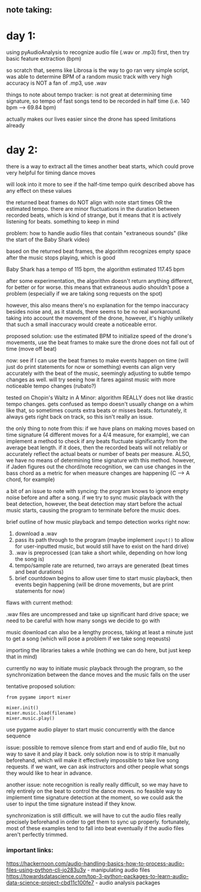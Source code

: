 ## note taking:

# day 1:

using pyAudioAnalysis to recognize audio file (.wav or .mp3) first, then try basic feature extraction (bpm)

so scratch that, seems like Librosa is the way to go
ran very simple script, was able to determine BPM of a random music track with very high accuracy
is NOT a fan of .mp3, use .wav

things to note about tempo tracker: is not great at determining time signature, so tempo of fast songs tend to be recorded in half time 
(i.e. 140 bpm --> 69.84 bpm)

actually makes our lives easier since the drone has speed limitations already


# day 2:

there is a way to extract all the times another beat starts, which could prove very helpful for timing dance moves

will look into it more to see if the half-time tempo quirk described above has any effect on these values

the returned beat frames do NOT align with note start times OR the estimated tempo. there are minor fluctuations in the duration
between recorded beats, which is kind of strange, but it means that it is actively listening for beats. something to keep in mind

problem: how to handle audio files that contain "extraneous sounds" (like the start of the Baby Shark video)

based on the returned beat frames, the algorithm recognizes empty space after the music stops playing, which is good

Baby Shark has a tempo of 115 bpm, the algorithm estimated 117.45 bpm

after some experimentation, the algorithm doesn't return anything different, for better or for worse. this means that extraneous
audio shouldn't pose a problem (especially if we are taking song requests on the spot)

however, this also means there's no explanation for the tempo inaccuracy besides noise and, as it stands, there seems to be no real
workaround. taking into account the movement of the drone, however, it's highly unlikely that such a small inaccuracy would create a
noticeable error.

proposed solution: use the estimated BPM to initialize speed of the drone's movements, use the beat frames to make sure the drone
does not fall out of time (move off beat)

now: see if I can use the beat frames to make events happen on time (will just do print statements for now or something)
events can align very accurately with the beat of the music, seemingly adjusting to subtle tempo changes as well. will try seeing
how it fares against music with more noticeable tempo changes (rubato?)

tested on Chopin's Waltz in A Minor: algorithm REALLY does not like drastic tempo changes. gets confused as tempo doesn't usually
change on a whim like that, so sometimes counts extra beats or misses beats. fortunately, it always gets right back on track, so this isn't
really an issue. 

the only thing to note from this: if we have plans on making moves based on time signature (4 different moves for a 4/4 measure, for example),
we can implement a method to check if any beats fluctuate significantly from the average beat length. if it does, then the recorded beats
will not reliably or accurately reflect the actual beats or number of beats per measure. ALSO, we have no means of determining time signature with
this method. however, if Jaden figures out the chord/note recognition, we can use changes in the bass chord as a metric for when measure changes are
happening (C --> A chord, for example) 

a bit of an issue to note with syncing: the program knows to ignore empty noise before and after a song. if we try to sync music playback with the beat
detection, however, the beat detection may start before the actual music starts, causing the program to terminate before the music does. 

brief outline of how music playback and tempo detection works right now:

1. download a .wav
2. pass its path through to the program (maybe implement `input()` to allow for user-inputted music, but would still have to exist on the hard drive)
3. .wav is preprocessed (can take a short while, depending on how long the song is)
4. tempo/sample rate are returned, two arrays are generated (beat times and beat durations)
5. brief countdown begins to allow user time to start music playback, then events begin happening (will be drone movements, but are print statements for now)

flaws with current method: 

.wav files are uncompressed and take up significant hard drive space; we need to be careful with how many songs we decide to go with

music download can also be a lengthy process, taking at least a minute just to get a song (which will pose a problem if we take song reqeusts)

importing the libraries takes a while (nothing we can do here, but just keep that in mind)

currently no way to initiate music playback through the program, so the synchronization between the dance moves and the music falls on the user


tentative proposed solution:

    from pygame import mixer

    mixer.init()
    mixer.music.load(filename)
    mixer.music.play()

use pygame audio player to start music concurrently with the dance sequence

issue: possible to remove silence from start and end of audio file, but no way to save it and play it back. only solution now is to strip it
manually beforehand, which will make it effectively impossible to take live song requests. if we want, we can ask instructors and other people
what songs they would like to hear in advance.


another issue: note recognition is really really difficult, so we may have to rely entirely on the beat to control the dance moves. no feasible
way to implement time signature detection at the moment, so we could ask the user to input the time signature instead if they know.


synchronization is still difficult. we will have to cut the audio files really precisely beforehand in order to get them to sync up properly.
fortunately, most of these examples tend to fall into beat eventually if the audio files aren't perfectly trimmed.






### important links:
https://hackernoon.com/audio-handling-basics-how-to-process-audio-files-using-python-cli-jo283u3y       - manipulating audio files
https://towardsdatascience.com/top-3-python-packages-to-learn-audio-data-science-project-cbd11c100fe7   - audio analysis packages